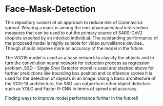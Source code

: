 # Face-Mask-Detection
This repository consist of an approach to reduce risk of Coronavirus spread. Wearing a mask is among the non-pharmaceutical intervention measures that can be used to cut the primary source of SARS-CoV2 droplets expelled by an infected individual. The outstanding performance of the proposed model is highly suitable for video surveillance devices.. Though should improve more on accuracy of the model in the future.

The VGG16 model is used as a base network to classify the objects and to turn the convolution neural network for detection process as regression problem ,SSD - Single Shot Detector model is used and stacked above for further predictions like bounding box position and confidence scores
It is used for the detection of objects in an image. Using a basic architecture of the VGG-16 architecture, the SSD can outperform other object detectors such as YOLO and Faster R-CNN in terms of speed and accuracy.

Finding ways to improve model performance further in the future!!

